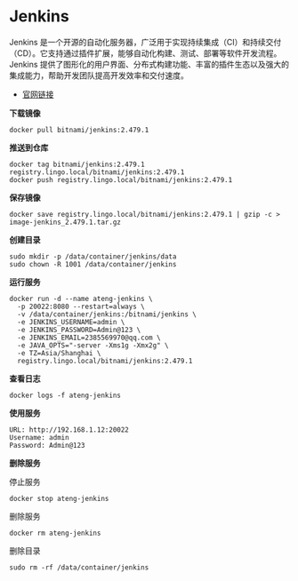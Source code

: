 # Jenkins

Jenkins 是一个开源的自动化服务器，广泛用于实现持续集成（CI）和持续交付（CD）。它支持通过插件扩展，能够自动化构建、测试、部署等软件开发流程。Jenkins 提供了图形化的用户界面、分布式构建功能、丰富的插件生态以及强大的集成能力，帮助开发团队提高开发效率和交付速度。

- [官网链接](https://www.jenkins.io/)

**下载镜像**

```
docker pull bitnami/jenkins:2.479.1
```

**推送到仓库**

```
docker tag bitnami/jenkins:2.479.1 registry.lingo.local/bitnami/jenkins:2.479.1
docker push registry.lingo.local/bitnami/jenkins:2.479.1
```

**保存镜像**

```
docker save registry.lingo.local/bitnami/jenkins:2.479.1 | gzip -c > image-jenkins_2.479.1.tar.gz
```

**创建目录**

```
sudo mkdir -p /data/container/jenkins/data
sudo chown -R 1001 /data/container/jenkins
```

**运行服务**

```
docker run -d --name ateng-jenkins \
  -p 20022:8080 --restart=always \
  -v /data/container/jenkins:/bitnami/jenkins \
  -e JENKINS_USERNAME=admin \
  -e JENKINS_PASSWORD=Admin@123 \
  -e JENKINS_EMAIL=2385569970@qq.com \
  -e JAVA_OPTS="-server -Xms1g -Xmx2g" \
  -e TZ=Asia/Shanghai \
  registry.lingo.local/bitnami/jenkins:2.479.1
```

**查看日志**

```
docker logs -f ateng-jenkins
```

**使用服务**

```
URL: http://192.168.1.12:20022
Username: admin
Password: Admin@123
```

**删除服务**

停止服务

```
docker stop ateng-jenkins
```

删除服务

```
docker rm ateng-jenkins
```

删除目录

```
sudo rm -rf /data/container/jenkins
```

